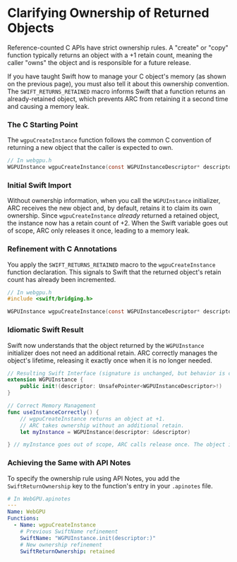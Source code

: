 # Clarifying Ownership of Returned Objects

Reference-counted C APIs have strict ownership rules. A "create" or "copy" function typically returns an object with a +1 retain count, meaning the caller "owns" the object and is responsible for a future release.

If you have taught Swift how to manage your C object's memory (as shown on the previous page), you must also tell it about this ownership convention. The `SWIFT_RETURNS_RETAINED` macro informs Swift that a function returns an already-retained object, which prevents ARC from retaining it a second time and causing a memory leak.

### The C Starting Point

The `wgpuCreateInstance` function follows the common C convention of returning a new object that the caller is expected to own.

```c
// In webgpu.h
WGPUInstance wgpuCreateInstance(const WGPUInstanceDescriptor* descriptor);
```

### Initial Swift Import

Without ownership information, when you call the `WGPUInstance` initializer, ARC receives the new object and, by default, retains it to claim its own ownership. Since `wgpuCreateInstance` *already* returned a retained object, the instance now has a retain count of +2. When the Swift variable goes out of scope, ARC only releases it once, leading to a memory leak.

### Refinement with C Annotations

You apply the `SWIFT_RETURNS_RETAINED` macro to the `wgpuCreateInstance` function declaration. This signals to Swift that the returned object's retain count has already been incremented.

```c
// In webgpu.h
#include <swift/bridging.h>

WGPUInstance wgpuCreateInstance(const WGPUInstanceDescriptor* descriptor) SWIFT_RETURNS_RETAINED;
```

### Idiomatic Swift Result

Swift now understands that the object returned by the `WGPUInstance` initializer does not need an additional retain. ARC correctly manages the object's lifetime, releasing it exactly once when it is no longer needed.

```swift
// Resulting Swift Interface (signature is unchanged, but behavior is corrected)
extension WGPUInstance {
    public init!(descriptor: UnsafePointer<WGPUInstanceDescriptor>!)
}

// Correct Memory Management
func useInstanceCorrectly() {
    // wgpuCreateInstance returns an object at +1.
    // ARC takes ownership without an additional retain.
    let myInstance = WGPUInstance(descriptor: &descriptor)

} // myInstance goes out of scope, ARC calls release once. The object is freed.
```

### Achieving the Same with API Notes

To specify the ownership rule using API Notes, you add the `SwiftReturnOwnership` key to the function's entry in your `.apinotes` file.

```yaml
# In WebGPU.apinotes
---
Name: WebGPU
Functions:
  - Name: wgpuCreateInstance
    # Previous SwiftName refinement
    SwiftName: "WGPUInstance.init(descriptor:)"
    # New ownership refinement
    SwiftReturnOwnership: retained
```
